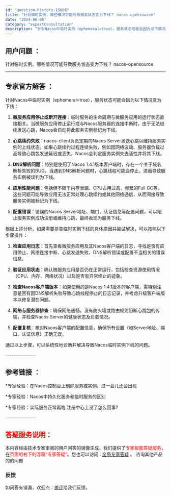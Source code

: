 ```yaml
---
id: "question-history-15006"
title: "针对临时实例，哪些情况可能导致服务状态变为下线？ nacos-opensource"
date: "2024-06-05"
category: "expertConsultation"
description: "针对Nacos中临时实例（ephemeral=true），服务状态可能会因为以下情况变为下线：1. **微服务应用停止或断开连接**：临时服务的生命周期与微服务应用的运行状态直接相关。当微服务应用停止运行或与Nacos服务器的连接中断时，由于无法继续发送心跳，Nacos会自动将此服务实例标记为下线。"
---
```


## 用户问题 ： 
 针对临时实例，哪些情况可能导致服务状态变为下线？ nacos-opensource 

---------------
## 专家官方解答 ：

针对Nacos中临时实例（ephemeral=true），服务状态可能会因为以下情况变为下线：

1. **微服务应用停止或断开连接**：临时服务的生命周期与微服务应用的运行状态直接相关。当微服务应用停止运行或与Nacos服务器的连接中断时，由于无法继续发送心跳，Nacos会自动将此服务实例标记为下线。

2. **心跳续约失败**：nacos-client负责定期向Nacos Server发送心跳以维持服务实例的上线状态。如果心跳续约过程连续失败，例如因网络波动、服务器负载过高导致心跳包发送延迟或丢失，Nacos会判定服务实例失去活性并将其下线。

3. **DNS解析问题**：特别是使用了Nacos 1.4.1版本客户端时，存在一个关于域名解析失败的BUG，当遇到DNS解析问题时，心跳线程可能会停止，进而导致服务实例被误判为下线。

4. **应用性能问题**：包括但不限于内存泄漏、CPU占用过高、频繁的Full GC等，这些问题可能导致应用无法正常处理心跳续约或其他网络通信，从而间接导致服务实例被标记为下线。

5. **配置错误**：错误的Nacos Server地址、端口、认证信息等配置问题，可以阻止服务实例成功注册或维持心跳，最终表现为服务下线。

根据上述分析，如果需要排查临时实例下线的具体原因并尝试解决，可以按照以下步骤操作：

1. **检查应用日志**：首先查看微服务应用及其Nacos客户端的日志，寻找是否有应用停止、网络连接中断、心跳发送失败、DNS解析错误或配置不当相关的错误信息。

2. **验证应用状态**：确认微服务应用是否仍在正常运行，包括检查资源使用情况（CPU、内存、网络状况）以及是否有异常终止的迹象。

3. **检查Nacos客户端版本**：如果使用的是Nacos 1.4.1版本的客户端，需特别注意是否有因DNS解析失败导致心跳线程停止的日志记录，并考虑升级客户端版本以修复潜在问题。

4. **网络与服务器排查**：确保网络通畅，没有防火墙或路由规则阻断心跳包的传输，并检查Nacos Server的健康状态及负载情况。

5. **配置复核**：核对Nacos客户端的配置信息，确保所有设置（如Server地址、端口、认证信息）正确无误。

通过以上步骤，可以系统性地诊断并解决导致Nacos临时实例下线的问题。


<font color="#949494">---------------</font> 


## 参考链接 ：

*专家经验：在Nacos控制台上删除服务或实例，过一会儿还会出现 
 
 *专家经验：Nacos中持久化服务和临时服务的区别 
 
 *专家经验：实际服务正常再跑 注册中心上没了怎么回事? 


 <font color="#949494">---------------</font> 
 


## <font color="#FF0000">答疑服务说明：</font> 

本内容经由技术专家审阅的用户问答的镜像生成，我们提供了<font color="#FF0000">专家智能答疑服务</font>，在<font color="#FF0000">页面的右下的浮窗”专家答疑“</font>。您也可以访问 : [全局专家答疑](https://opensource.alibaba.com/chatBot) 。 咨询其他产品的的问题

### 反馈
如问答有错漏，欢迎点：[差评](https://ai.nacos.io/user/feedbackByEnhancerGradePOJOID?enhancerGradePOJOId=15059)给我们反馈。
